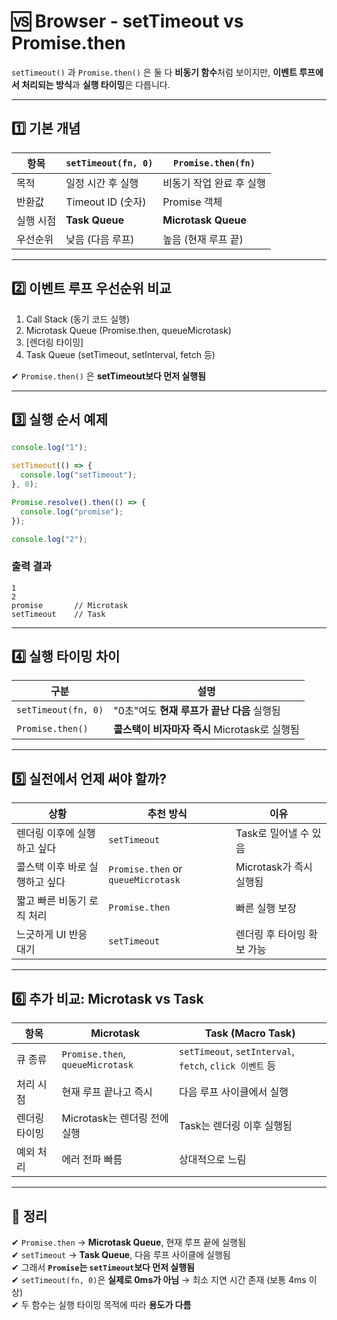 # 🆚 Browser - setTimeout vs Promise.then

`setTimeout()` 과 `Promise.then()` 은 둘 다 **비동기 함수**처럼 보이지만, **이벤트 루프에서 처리되는 방식**과 **실행 타이밍**은 다릅니다.

---

## 1️⃣ 기본 개념

| 항목 | `setTimeout(fn, 0)` | `Promise.then(fn)` |
|------|----------------------|---------------------|
| 목적 | 일정 시간 후 실행 | 비동기 작업 완료 후 실행 |
| 반환값 | Timeout ID (숫자) | Promise 객체 |
| 실행 시점 | **Task Queue** | **Microtask Queue** |
| 우선순위 | 낮음 (다음 루프) | 높음 (현재 루프 끝) |

---

## 2️⃣ 이벤트 루프 우선순위 비교

1. Call Stack (동기 코드 실행)
2. Microtask Queue (Promise.then, queueMicrotask)
3. [렌더링 타이밍]
4. Task Queue (setTimeout, setInterval, fetch 등)

✔ `Promise.then()` 은 **setTimeout보다 먼저 실행됨**

---

## 3️⃣ 실행 순서 예제

```js
console.log("1");

setTimeout(() => {
  console.log("setTimeout");
}, 0);

Promise.resolve().then(() => {
  console.log("promise");
});

console.log("2");
```

### 출력 결과
```
1
2
promise       // Microtask
setTimeout    // Task
```

---

## 4️⃣ 실행 타이밍 차이

| 구분 | 설명 |
|------|------|
| `setTimeout(fn, 0)` | "0초"여도 **현재 루프가 끝난 다음** 실행됨 |
| `Promise.then()` | **콜스택이 비자마자 즉시** Microtask로 실행됨 |

---

## 5️⃣ 실전에서 언제 써야 할까?

| 상황 | 추천 방식 | 이유 |
|------|-------------|------|
| 렌더링 이후에 실행하고 싶다 | `setTimeout` | Task로 밀어낼 수 있음 |
| 콜스택 이후 바로 실행하고 싶다 | `Promise.then` or `queueMicrotask` | Microtask가 즉시 실행됨 |
| 짧고 빠른 비동기 로직 처리 | `Promise.then` | 빠른 실행 보장 |
| 느긋하게 UI 반응 대기 | `setTimeout` | 렌더링 후 타이밍 확보 가능 |

---

## 6️⃣ 추가 비교: Microtask vs Task

| 항목 | Microtask | Task (Macro Task) |
|------|-----------|-------------------|
| 큐 종류 | `Promise.then`, `queueMicrotask` | `setTimeout`, `setInterval`, `fetch`, `click 이벤트` 등 |
| 처리 시점 | 현재 루프 끝나고 즉시 | 다음 루프 사이클에서 실행 |
| 렌더링 타이밍 | Microtask는 렌더링 전에 실행 | Task는 렌더링 이후 실행됨 |
| 예외 처리 | 에러 전파 빠름 | 상대적으로 느림 |

---

## 🎯 정리

✔ `Promise.then` → **Microtask Queue**, 현재 루프 끝에 실행됨  
✔ `setTimeout` → **Task Queue**, 다음 루프 사이클에 실행됨  
✔ 그래서 **`Promise`는 `setTimeout`보다 먼저 실행됨**  
✔ `setTimeout(fn, 0)`은 **실제로 0ms가 아님** → 최소 지연 시간 존재 (보통 4ms 이상)  
✔ 두 함수는 실행 타이밍 목적에 따라 **용도가 다름**
